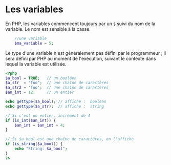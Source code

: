 # Les variables

En PHP, les variables commencent toujours par un `$` suivi du nom de la variable. Le nom est sensible à la casse.

```php
	//une variable
	$ma_variable = 5;
``` 

Le type d'une variable n'est généralement pas défini par le programmeur ; il sera défini par PHP au moment de l'exécution, suivant le contexte dans lequel la variable est utilisée.

```php runnable
<?php
$a_bool = TRUE;   // un booléen
$a_str  = "foo";  // une chaîne de caractères
$a_str2 = 'foo';  // une chaîne de caractères
$an_int = 12;     // un entier

echo gettype($a_bool); // affiche :  boolean
echo gettype($a_str);  // affiche :  string

// Si c'est un entier, incrément de 4
if (is_int($an_int)) {
    $an_int = $an_int + 4;
}

// Si $a_bool est une chaîne de caractères, on l'affiche
if (is_string($a_bool)) {
    echo "String: $a_bool";
}
?>
```